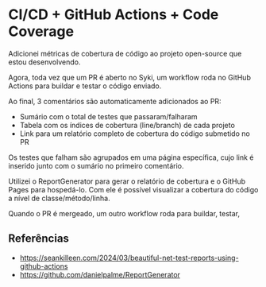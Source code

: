 # CI/CD + GitHub Actions + Code Coverage

Adicionei métricas de cobertura de código ao projeto open-source que estou desenvolvendo.

Agora, toda vez que um PR é aberto no Syki, um workflow roda no GitHub Actions para buildar e testar o código enviado.

Ao final, 3 comentários são automaticamente adicionados ao PR:

- Sumário com o total de testes que passaram/falharam
- Tabela com os índices de cobertura (line/branch) de cada projeto
- Link para um relatório completo de cobertura do código submetido no PR

Os testes que falham são agrupados em uma página específica, cujo link é inserido junto com o sumário no primeiro comentário.

Utilizei o ReportGenerator para gerar o relatório de cobertura e o GitHub Pages para hospedá-lo. Com ele é possível visualizar a cobertura do código a nível de classe/método/linha.

Quando o PR é mergeado, um outro workflow roda para buildar, testar, 






## Referências

- https://seankilleen.com/2024/03/beautiful-net-test-reports-using-github-actions
- https://github.com/danielpalme/ReportGenerator




